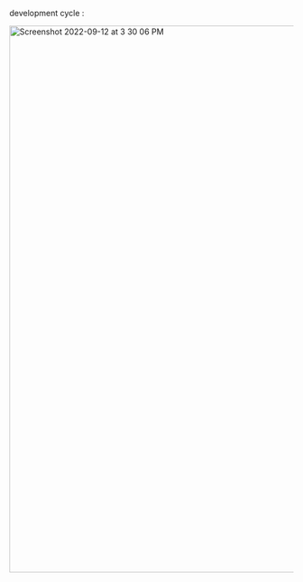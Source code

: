 development cycle :


<img width="968" alt="Screenshot 2022-09-12 at 3 30 06 PM" src="https://user-images.githubusercontent.com/99721005/189626640-2948827b-0c63-4aeb-8c1c-da8a33e88041.png">

